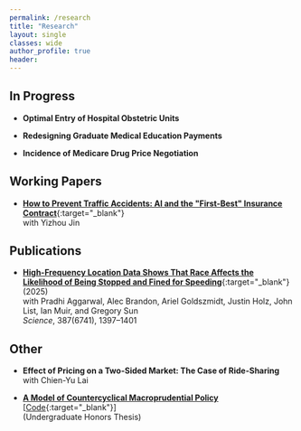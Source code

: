 ```yaml
---
permalink: /research
title: "Research"
layout: single
classes: wide
author_profile: true
header:
---
```


## In Progress

- **Optimal Entry of Hospital Obstetric Units**

- **Redesigning Graduate Medical Education Payments**

- **Incidence of Medicare Drug Price Negotiation**

## Working Papers

- [**How to Prevent Traffic Accidents: AI and the "First-Best" Insurance Contract**](https://www.yjin.io/aicontract){:target="_blank"}
	<br>with Yizhou Jin

## Publications

- [**High-Frequency Location Data Shows That Race Affects the Likelihood of Being Stopped and Fined for Speeding**](https://www.science.org/doi/10.1126/science.adp5357){:target="_blank"} (2025)
	<br>with Pradhi Aggarwal, Alec Brandon, Ariel Goldszmidt, Justin Holz, John List, Ian Muir, and Gregory Sun
	<br>*Science*, 387(6741), 1397–1401

## Other

- **Effect of Pricing on a Two-Sided Market: The Case of Ride-Sharing**
	<br>with Chien-Yu Lai

- [**A Model of Countercyclical Macroprudential Policy**](/research/yu2019_thesis) [[Code](https://github.com/thomasyu1000/yu2019_thesis/){:target="_blank"}]
	<br>(Undergraduate Honors Thesis)

